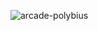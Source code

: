 ![arcade-polybius](https://user-images.githubusercontent.com/8425834/133898066-c9e121e1-c5a6-473a-8163-dda65c9e9d2e.gif)
